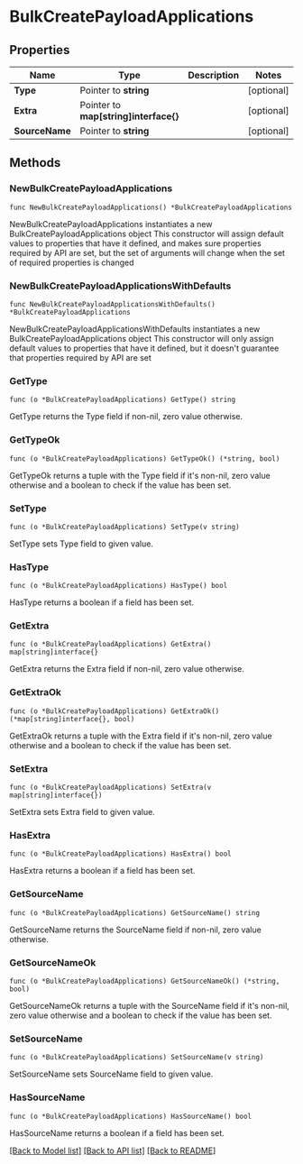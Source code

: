 # BulkCreatePayloadApplications

## Properties

Name | Type | Description | Notes
------------ | ------------- | ------------- | -------------
**Type** | Pointer to **string** |  | [optional] 
**Extra** | Pointer to **map[string]interface{}** |  | [optional] 
**SourceName** | Pointer to **string** |  | [optional] 

## Methods

### NewBulkCreatePayloadApplications

`func NewBulkCreatePayloadApplications() *BulkCreatePayloadApplications`

NewBulkCreatePayloadApplications instantiates a new BulkCreatePayloadApplications object
This constructor will assign default values to properties that have it defined,
and makes sure properties required by API are set, but the set of arguments
will change when the set of required properties is changed

### NewBulkCreatePayloadApplicationsWithDefaults

`func NewBulkCreatePayloadApplicationsWithDefaults() *BulkCreatePayloadApplications`

NewBulkCreatePayloadApplicationsWithDefaults instantiates a new BulkCreatePayloadApplications object
This constructor will only assign default values to properties that have it defined,
but it doesn't guarantee that properties required by API are set

### GetType

`func (o *BulkCreatePayloadApplications) GetType() string`

GetType returns the Type field if non-nil, zero value otherwise.

### GetTypeOk

`func (o *BulkCreatePayloadApplications) GetTypeOk() (*string, bool)`

GetTypeOk returns a tuple with the Type field if it's non-nil, zero value otherwise
and a boolean to check if the value has been set.

### SetType

`func (o *BulkCreatePayloadApplications) SetType(v string)`

SetType sets Type field to given value.

### HasType

`func (o *BulkCreatePayloadApplications) HasType() bool`

HasType returns a boolean if a field has been set.

### GetExtra

`func (o *BulkCreatePayloadApplications) GetExtra() map[string]interface{}`

GetExtra returns the Extra field if non-nil, zero value otherwise.

### GetExtraOk

`func (o *BulkCreatePayloadApplications) GetExtraOk() (*map[string]interface{}, bool)`

GetExtraOk returns a tuple with the Extra field if it's non-nil, zero value otherwise
and a boolean to check if the value has been set.

### SetExtra

`func (o *BulkCreatePayloadApplications) SetExtra(v map[string]interface{})`

SetExtra sets Extra field to given value.

### HasExtra

`func (o *BulkCreatePayloadApplications) HasExtra() bool`

HasExtra returns a boolean if a field has been set.

### GetSourceName

`func (o *BulkCreatePayloadApplications) GetSourceName() string`

GetSourceName returns the SourceName field if non-nil, zero value otherwise.

### GetSourceNameOk

`func (o *BulkCreatePayloadApplications) GetSourceNameOk() (*string, bool)`

GetSourceNameOk returns a tuple with the SourceName field if it's non-nil, zero value otherwise
and a boolean to check if the value has been set.

### SetSourceName

`func (o *BulkCreatePayloadApplications) SetSourceName(v string)`

SetSourceName sets SourceName field to given value.

### HasSourceName

`func (o *BulkCreatePayloadApplications) HasSourceName() bool`

HasSourceName returns a boolean if a field has been set.


[[Back to Model list]](../README.md#documentation-for-models) [[Back to API list]](../README.md#documentation-for-api-endpoints) [[Back to README]](../README.md)



